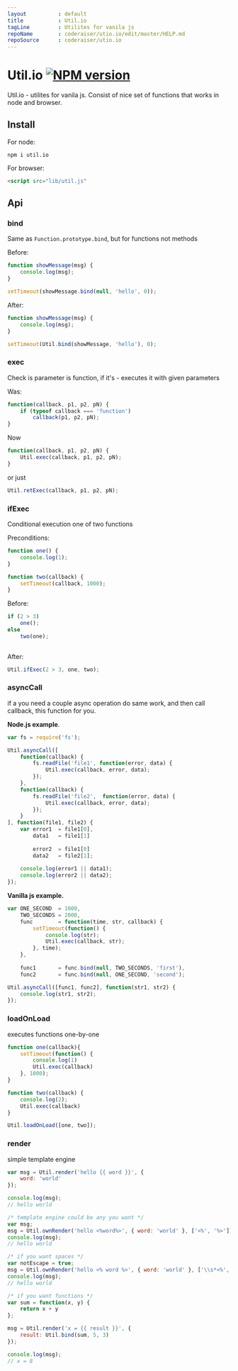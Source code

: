 ```yaml
---
layout          : default
title           : Util.io
tagLine         : Utilites for vanila js
repoName        : coderaiser/utio.io/edit/master/HELP.md
repoSource      : coderaiser/utio.io
---
```


# Util.io [![NPM version][NPMIMGURL]][NPMURL]
[NPMIMGURL]:                https://badge.fury.io/js/util.io.png
[NPM_INFO_IMG]:             https://nodei.co/npm/util.io.png?downloads=true&&stars
[NPMURL]:                   https://npmjs.org/package/util.io "npm"

Util.io - utilites for vanila js. Consist of nice set of functions that works in node and browser.

## Install
For node:

```
npm i util.io
```
For browser:

```html
<script src="lib/util.js"
```

## Api

### bind

Same as `Function.prototype.bind`, but for functions not methods

Before:

```js
function showMessage(msg) {
    console.log(msg);
}

setTimeout(showMessage.bind(null, 'hello', 0));
```

After:

```js
function showMessage(msg) {
    console.log(msg);
}

setTimeout(Util.bind(showMessage, 'hello'), 0);
```

### exec
Check is parameter is function, if it's - executes it with given parameters

Was:

```js
function(callback, p1, p2, pN) {
    if (typeof callback === 'function')
        callback(p1, p2, pN);
}
```

Now

```js
function(callback, p1, p2, pN) {
    Util.exec(callback, p1, p2, pN);
}
```
or just

```js
Util.retExec(callback, p1, p2, pN);
```

### ifExec
Conditional execution one of two functions

Preconditions:

```js
function one() {
    console.log(1);
}

function two(callback) {
    setTimeout(callback, 1000);
}
```


Before:

```js
if (2 > 3)
    one();
else
    two(one);
    
```

After:

```js
Util.ifExec(2 > 3, one, two);
```

### asyncCall
if a you need a couple async operation do same work, and then call callback, this function for you.

**Node.js example**.

```js
var fs = require('fs');

Util.asyncCall([
    function(callback) {
        fs.readFile('file1', function(error, data) {
            Util.exec(callback, error, data);
        });
    },
    function(callback) {
        fs.readFile('file2',  function(error, data) {
            Util.exec(callback, error, data);
        });
    }
], function(file1, file2) {
    var error1  = file1[0],
        data1   = file1[1]
        
        error2  = file1[0]
        data2   = file2[1];
    
    console.log(error1 || data1);
    console.log(error2 || data2);
});
```
**Vanilla js example.**

```js
var ONE_SECOND  = 1000,
    TWO_SECONDS = 2000,
    func        = function(time, str, callback) {
        setTimeout(function() {
            console.log(str);
            Util.exec(callback, str);
        }, time);
    },
    
    func1       = func.bind(null, TWO_SECONDS, 'first'),
    func2       = func.bind(null, ONE_SECOND, 'second');

Util.asyncCall([func1, func2], function(str1, str2) {
    console.log(str1, str2);
});
```

### loadOnLoad
executes functions one-by-one

```js
function one(callback){
    setTimeout(function() {
        console.log(1)
        Util.exec(callback)
    }, 1000);
}

function two(callback) {
    console.log(2);
    Util.exec(callback)
}

Util.loadOnLoad([one, two]);
```



### render
simple template engine

```js
var msg = Util.render('hello {{ word }}', {
    word: 'world'
});

console.log(msg);
// hello world
```


```js
/* template engine could be any you want */
var msg;
msg = Util.ownRender('hello <%word%>', { word: 'world' }, ['<%', '%>']);
console.log(msg);
// hello world

/* if you want spaces */
var notEscape = true;
msg = Util.ownRender('hello <% word %>', { word: 'world' }, ['\\s*<%', '\\s*%>'], notEscape);
console.log(msg);
// hello world

/* if you want functions */
var sum = function(x, y) {
    return x + y
};

msg = Util.render('x = {{ result }}', {
    result: Util.bind(sum, 5, 3)
});

console.log(msg);
// x = 8
```
